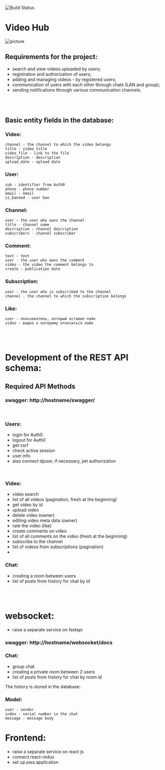 ![Build Status](https://github.com/Doszhan-M/video.hosting/actions/workflows/ci_testing.yml/badge.svg)


# Video Hub
![picture](https://doszhan-m.github.io/storage/videohub0.png)

## Requirements for the project:
- search and view videos uploaded by users;
- registration and authorization of users;
- adding and managing videos - by registered users;
- communication of users with each other through chats (LAN and group);
- sending notifications through various communication channels.
<br>
<br>


## Basic entity fields in the database:

### Video:
```
channel - the channel to which the video belongs
title - video title
video_file - link to the file
description - description
upload_date - upload date
```

### User:
```
sub - identifier from Auth0
phone - phone number
email - email
is_banned - user ban
```

### Channel:
```
user - the user who owns the channel
title - channel name
description - channel description
subscribers - channel subscriber
```
### Comment:
```
text - text
user - the user who owns the comment
video - the video the comment belongs to
create - publication date
```
### Subscription:
```
user - the user who is subscribed to the channel
channel - the channel to which the subscription belongs
```

### Like:
```
user - пользователь, который оставил лайк
video - видео к которому относиться лайк
```
<br>
<br>

# Development of the REST API schema:
## Required API Methods
### swagger: http://hostname/swagger/

<br>

### Users:
- login for Auth0
- logout for Auth0
- get csrf
- check active session
- user info
- also connect djoser, if necessary, jwt authorization
<br>

### Video:
- video search
- list of all videos (pagination, fresh at the beginning)
- get video by id
- upload video
- delete video (owner)
- editing video meta data (owner)
- rate the video (like)
- create comments on video
- list of all comments on the video (fresh at the beginning)
- subscribe to the channel
- list of videos from subscriptions (pagination)
- 
### Chat:
- creating a room between users
- list of posts from history for chat by id

<br>
<br>

# websocket:
- raise a separate service on fastapi
### swagger: http://hostname/websocket/docs

### Chat:
- group chat
- creating a private room between 2 users
- list of posts from history for chat by room id
  
The history is stored in the database:
### Model:
   ```
   user - sender
   index - serial number in the chat
   message - message body
  ```


# Frontend:

- raise a separate service on react js
- connect react-redux
- set up pwa application
